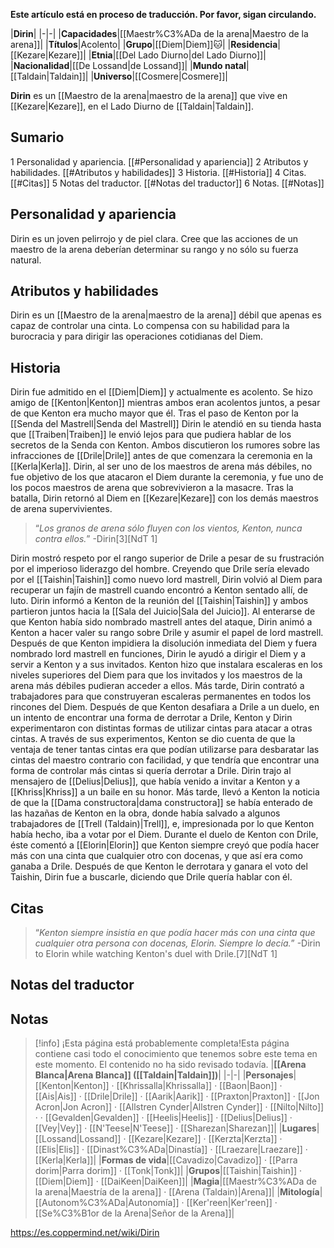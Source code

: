 **Este artículo está en proceso de traducción. Por favor, sigan circulando.**


|**Dirin**|
|-|-|
|**Capacidades**|[[Maestr%C3%ADa de la arena\|Maestro de la arena]]|
|**Títulos**|Acolento|
|**Grupo**|[[Diem\|Diem]]🐱︎|
|**Residencia**|[[Kezare\|Kezare]]|
|**Etnia**|[[Del Lado Diurno\|del Lado Diurno]]|
|**Nacionalidad**|[[De Lossand\|de Lossand]]|
|**Mundo natal**|[[Taldain\|Taldain]]|
|**Universo**|[[Cosmere\|Cosmere]]|

**Dirin** es un [[Maestro de la arena\|maestro de la arena]] que vive en [[Kezare\|Kezare]], en el Lado Diurno de [[Taldain\|Taldain]].

## Sumario

1 Personalidad y apariencia. [[#Personalidad y apariencia]] 
2 Atributos y habilidades. [[#Atributos y habilidades]] 
3 Historia. [[#Historia]] 
4 Citas. [[#Citas]] 
5 Notas del traductor. [[#Notas del traductor]] 
6 Notas. [[#Notas]] 


## Personalidad y apariencia
Dirin es un joven pelirrojo y de piel clara. Cree que las acciones de un maestro de la arena deberían determinar su rango y no sólo su fuerza natural.

## Atributos y habilidades
Dirin es un [[Maestro de la arena\|maestro de la arena]] débil que apenas es capaz de controlar una cinta. Lo compensa con su habilidad para la burocracia y para dirigir las operaciones cotidianas del Diem.

## Historia
Dirin fue admitido en el [[Diem\|Diem]] y actualmente es acolento. Se hizo amigo de [[Kenton\|Kenton]] mientras ambos eran acolentos juntos, a pesar de que Kenton era mucho mayor que él. Tras el paso de Kenton por la [[Senda del Mastrell\|Senda del Mastrell]] Dirin le atendió en su tienda hasta que [[Traiben\|Traiben]] le envió lejos para que pudiera hablar de los secretos de la Senda con Kenton. Ambos discutieron los rumores sobre las infracciones de [[Drile\|Drile]] antes de que comenzara la ceremonia en la [[Kerla\|Kerla]]. Dirin, al ser uno de los maestros de arena más débiles, no fue objetivo de los  que atacaron el Diem durante la ceremonia, y fue uno de los pocos maestros de arena que sobrevivieron a la masacre. Tras la batalla, Dirin retornó al Diem en [[Kezare\|Kezare]] con los demás maestros de arena supervivientes.

>“*Los granos de arena sólo fluyen con los vientos, Kenton, nunca contra ellos.*”
\-Dirin[3][NdT 1]

Dirin mostró respeto por el rango superior de Drile a pesar de su frustración por el imperioso liderazgo del hombre. Creyendo que Drile sería elevado por el [[Taishin\|Taishin]] como nuevo lord mastrell, Dirin volvió al Diem para recuperar un fajín de mastrell cuando encontró a Kenton sentado allí, de luto. Dirin informó a Kenton de la reunión del [[Taishin\|Taishin]] y ambos partieron juntos hacia la [[Sala del Juicio\|Sala del Juicio]]. Al enterarse de que Kenton había sido nombrado mastrell antes del ataque, Dirin animó a Kenton a hacer valer su rango sobre Drile y asumir el papel de lord mastrell.
Después de que Kenton impidiera la disolución inmediata del Diem y fuera nombrado lord mastrell en funciones, Dirin le ayudó a dirigir el Diem y a servir a Kenton y a sus invitados. Kenton hizo que instalara escaleras en los niveles superiores del Diem para que los invitados y los maestros de la arena más débiles pudieran acceder a ellos. Más tarde, Dirin contrató a trabajadores para que construyeran escaleras permanentes en todos los rincones del Diem.
Después de que Kenton desafiara a Drile a un duelo, en un intento de encontrar una forma de derrotar a Drile, Kenton y Dirin experimentaron con distintas formas de utilizar cintas para atacar a otras cintas. A través de sus experimentos, Kenton se dio cuenta de que la ventaja de tener tantas cintas era que podían utilizarse para desbaratar las cintas del maestro contrario con facilidad, y que tendría que encontrar una forma de controlar más cintas si quería derrotar a Drile.
Dirin trajo al mensajero de [[Delius\|Delius]], que había venido a invitar a Kenton y a [[Khriss\|Khriss]] a un baile en su honor. Más tarde, llevó a Kenton la noticia de que la [[Dama constructora\|dama constructora]] se había enterado de las hazañas de Kenton en la obra, donde había salvado a algunos trabajadores de [[Trell (Taldain)\|Trell]], e, impresionada por lo que Kenton había hecho, iba a votar por el Diem.
Durante el duelo de Kenton con Drile, éste comentó a [[Elorin\|Elorin]] que Kenton siempre creyó que podía hacer más con una cinta que cualquier otro con docenas, y que así era como ganaba a Drile. Después de que Kenton le derrotara y ganara el voto del Taishin, Dirin fue a buscarle, diciendo que Drile quería hablar con él.

## Citas
>“*Kenton siempre insistía en que podía hacer más con una cinta que cualquier otra persona con docenas, Elorin. Siempre lo decía.*”
\-Dirin to Elorin while watching Kenton's duel with Drile.[7][NdT 1]


## Notas del traductor

## Notas

> [!info] ¡Esta página está probablemente completa!Esta página contiene casi todo el conocimiento que tenemos sobre este tema en este momento.
El contenido no ha sido revisado todavía.
|**[[Arena Blanca\|Arena Blanca]] ([[Taldain\|Taldain]])**|
|-|-|
|**Personajes**|[[Kenton\|Kenton]] · [[Khrissalla\|Khrissalla]] · [[Baon\|Baon]] · [[Ais\|Ais]] · [[Drile\|Drile]] · [[Aarik\|Aarik]] · [[Praxton\|Praxton]] · [[Jon Acron\|Jon Acron]] · [[Allstren Cynder\|Allstren Cynder]] · [[Nilto\|Nilto]] ·  · [[Gevalden\|Gevalden]] · [[Heelis\|Heelis]] · [[Delius\|Delius]] · [[Vey\|Vey]] · [[N'Teese\|N'Teese]] · [[Sharezan\|Sharezan]]|
|**Lugares**|[[Lossand\|Lossand]] · [[Kezare\|Kezare]] · [[Kerzta\|Kerzta]] · [[Elis\|Elis]] · [[Dinast%C3%ADa\|Dinastía]] · [[Lraezare\|Lraezare]] · [[Kerla\|Kerla]]|
|**Formas de vida**|[[Cavadizo\|Cavadizo]] · [[Parra dorim\|Parra dorim]] · [[Tonk\|Tonk]]|
|**Grupos**|[[Taishin\|Taishin]] · [[Diem\|Diem]] · [[DaiKeen\|DaiKeen]]|
|**Magia**|[[Maestr%C3%ADa de la arena\|Maestría de la arena]] · [[Arena (Taldain)\|Arena]]|
|**Mitología**|[[Autonom%C3%ADa\|Autonomía]] · [[Ker'reen\|Ker'reen]] · [[Se%C3%B1or de la Arena\|Señor de la Arena]]|



https://es.coppermind.net/wiki/Dirin